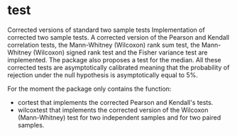 # test
Corrected versions of standard two sample tests
Implementation of corrected two sample tests. A corrected version of the Pearson and Kendall correlation tests, 
 the Mann-Whitney (Wilcoxon) rank sum test, the Mann-Whitney (Wilcoxon) signed rank test and the Fisher variance test are implemented.
 The package also proposes a test for the median. All these corrected tests are asymptotically calibrated meaning that
the probability of rejection under the null hypothesis is asymptotically equal to 5%.

For the moment the package only contains the function:

- cortest that implements the corrected Pearson and Kendall's tests.
- wilcoxtest that implements the corrected version of the Wilcoxon (Mann-Whitney) test for two independent samples and for two paired samples.
